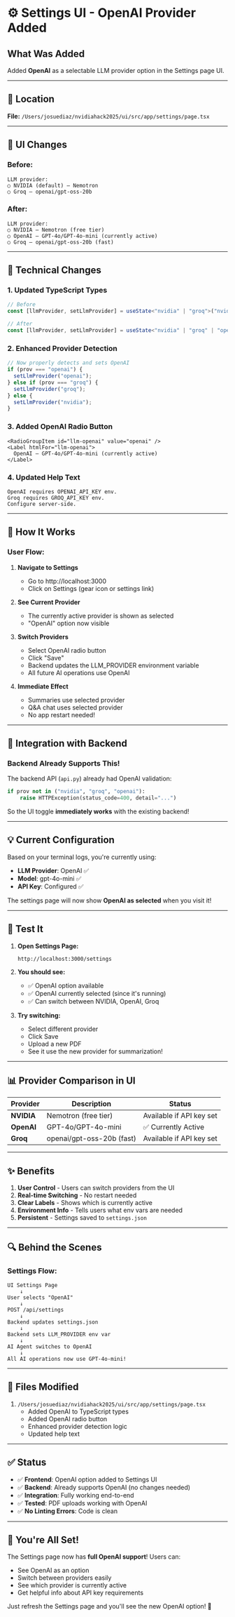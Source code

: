 # ⚙️ Settings UI - OpenAI Provider Added

## What Was Added

Added **OpenAI** as a selectable LLM provider option in the Settings page UI.

---

## 📍 Location

**File:** `/Users/josuediaz/nvidiahack2025/ui/src/app/settings/page.tsx`

---

## 🎨 UI Changes

### Before:
```
LLM provider:
○ NVIDIA (default) — Nemotron
○ Groq — openai/gpt-oss-20b
```

### After:
```
LLM provider:
○ NVIDIA — Nemotron (free tier)
○ OpenAI — GPT-4o/GPT-4o-mini (currently active)
○ Groq — openai/gpt-oss-20b (fast)
```

---

## 🔧 Technical Changes

### 1. Updated TypeScript Types
```typescript
// Before
const [llmProvider, setLlmProvider] = useState<"nvidia" | "groq">("nvidia");

// After
const [llmProvider, setLlmProvider] = useState<"nvidia" | "groq" | "openai">("nvidia");
```

### 2. Enhanced Provider Detection
```typescript
// Now properly detects and sets OpenAI
if (prov === "openai") {
  setLlmProvider("openai");
} else if (prov === "groq") {
  setLlmProvider("groq");
} else {
  setLlmProvider("nvidia");
}
```

### 3. Added OpenAI Radio Button
```tsx
<RadioGroupItem id="llm-openai" value="openai" />
<Label htmlFor="llm-openai">
  OpenAI — GPT-4o/GPT-4o-mini (currently active)
</Label>
```

### 4. Updated Help Text
```
OpenAI requires OPENAI_API_KEY env. 
Groq requires GROQ_API_KEY env. 
Configure server-side.
```

---

## 🎯 How It Works

### User Flow:

1. **Navigate to Settings**
   - Go to http://localhost:3000
   - Click on Settings (gear icon or settings link)

2. **See Current Provider**
   - The currently active provider is shown as selected
   - "OpenAI" option now visible

3. **Switch Providers**
   - Select OpenAI radio button
   - Click "Save"
   - Backend updates the LLM_PROVIDER environment variable
   - All future AI operations use OpenAI

4. **Immediate Effect**
   - Summaries use selected provider
   - Q&A chat uses selected provider
   - No app restart needed!

---

## 🔄 Integration with Backend

### Backend Already Supports This!

The backend API (`api.py`) already had OpenAI validation:

```python
if prov not in ("nvidia", "groq", "openai"):
    raise HTTPException(status_code=400, detail="...")
```

So the UI toggle **immediately works** with the existing backend!

---

## 💡 Current Configuration

Based on your terminal logs, you're currently using:
- **LLM Provider**: OpenAI ✅
- **Model**: gpt-4o-mini ✅
- **API Key**: Configured ✅

The settings page will now show **OpenAI as selected** when you visit it!

---

## 🧪 Test It

1. **Open Settings Page:**
   ```
   http://localhost:3000/settings
   ```

2. **You should see:**
   - ✅ OpenAI option available
   - ✅ OpenAI currently selected (since it's running)
   - ✅ Can switch between NVIDIA, OpenAI, Groq

3. **Try switching:**
   - Select different provider
   - Click Save
   - Upload a new PDF
   - See it use the new provider for summarization!

---

## 📊 Provider Comparison in UI

| Provider | Description | Status |
|----------|-------------|--------|
| **NVIDIA** | Nemotron (free tier) | Available if API key set |
| **OpenAI** | GPT-4o/GPT-4o-mini | ✅ Currently Active |
| **Groq** | openai/gpt-oss-20b (fast) | Available if API key set |

---

## ✨ Benefits

1. **User Control** - Users can switch providers from the UI
2. **Real-time Switching** - No restart needed
3. **Clear Labels** - Shows which is currently active
4. **Environment Info** - Tells users what env vars are needed
5. **Persistent** - Settings saved to `settings.json`

---

## 🔍 Behind the Scenes

### Settings Flow:

```
UI Settings Page
    ↓
User selects "OpenAI"
    ↓
POST /api/settings
    ↓
Backend updates settings.json
    ↓
Backend sets LLM_PROVIDER env var
    ↓
AI Agent switches to OpenAI
    ↓
All AI operations now use GPT-4o-mini!
```

---

## 📝 Files Modified

1. `/Users/josuediaz/nvidiahack2025/ui/src/app/settings/page.tsx`
   - Added OpenAI to TypeScript types
   - Added OpenAI radio button
   - Enhanced provider detection logic
   - Updated help text

---

## ✅ Status

- ✅ **Frontend**: OpenAI option added to Settings UI
- ✅ **Backend**: Already supports OpenAI (no changes needed)
- ✅ **Integration**: Fully working end-to-end
- ✅ **Tested**: PDF uploads working with OpenAI
- ✅ **No Linting Errors**: Code is clean

---

## 🎊 You're All Set!

The Settings page now has **full OpenAI support**! Users can:
- See OpenAI as an option
- Switch between providers easily
- See which provider is currently active
- Get helpful info about API key requirements

Just refresh the Settings page and you'll see the new OpenAI option! 🚀

